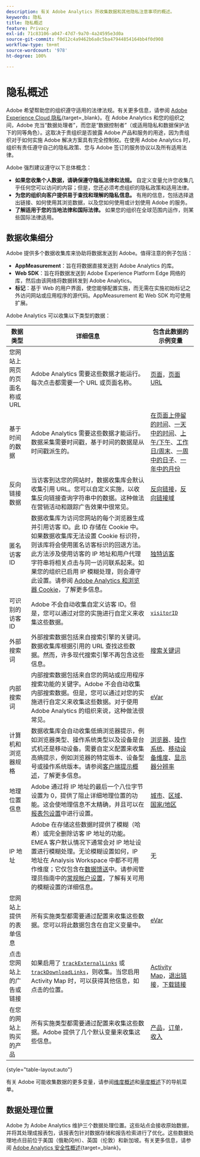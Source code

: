 ```yaml
---
description: 有关 Adobe Analytics 所收集数据和其他隐私注意事项的概述。
keywords: 隐私
title: 隐私概述
feature: Privacy
exl-id: 71c83106-a047-47d7-9a70-4a24595e3d0a
source-git-commit: f0d12c4a9462b6a8c5ba47944854164bb4f0d908
workflow-type: tm+mt
source-wordcount: '978'
ht-degree: 100%

---
```


# 隐私概述

Adobe 希望帮助您的组织遵守适用的法律法规。有关更多信息，请参阅 [Adobe Experience Cloud 隐私](https://www.adobe.com/cn/privacy/experience-cloud.html){target=_blank}。在 Adobe Analytics 和您的组织之间，Adobe 充当“数据处理者”，而您是“数据控制者”（或适用隐私和数据保护法下的同等角色）。这取决于贵组织是否披露 Adobe 产品和服务的用途，因为贵组织对于如何实施 Adobe 解决方案具有完全控制权。在使用 Adobe Analytics 时，组织有责任遵守自己的隐私政策、您与 Adobe 签订的服务协议以及所有适用法律。

Adobe 强烈建议遵守以下总体概念：

* **如果您收集个人数据，请确保遵守隐私法律和法规。** 自定义变量允许您收集几乎任何您可以访问的内容；但是，您还必须考虑组织的隐私政策和适用法律。
* **为您的组织向客户提供易于查找和理解的隐私信息。** 有用的信息，包括选择退出链接、如何使用其浏览数据，以及您如何使用或计划使用 Adobe 的服务。
* **了解适用于您的当地法律和国际法律。** 如果您的组织在全球范围内运作，则某些国际法律适用。

## 数据收集细分

Adobe 提供多个数据收集库来协助将数据发送到 Adobe。值得注意的例子包括：

* **AppMeasurement**：旨在将数据直接发送到 Adobe Analytics 的库。
* **Web SDK**：旨在将数据发送到 Adobe Experience Platform Edge 网络的库，然后由该网络将数据转发到 Adobe Analytics。
* **标记**：基于 Web 的用户界面，使您能够配置实施，而无需在实施初始标记之外访问网站或应用程序的源代码。AppMeasurement 和 Web SDK 均可使用扩展。

Adobe Analytics 可以收集以下类型的数据：

| 数据类型 | 详细信息 | 包含此数据的示例变量 |
| --- | --- | --- |
| 您网站上网页的页面名称或 URL | Adobe Analytics 需要这些数据才能运行。每次点击都需要一个 URL 或页面名称。 | [页面](../components/dimensions/page.md)，[页面 URL](../components/dimensions/page-url.md) |
| 基于时间的数据 | Adobe Analytics 需要这些数据才能运行。数据采集需要时间戳，基于时间的数据是从时间戳派生的。 | [在页面上停留的时间](../components/dimensions/time-spent-on-page.md)、[一天中的时间](../components/dimensions/hour-of-day.md)、[上午/下午](../components/dimensions/am-pm.md)、[工作日/周末](../components/dimensions/weekday-weekend.md)、[一周中的日子](../components/dimensions/day-of-week.md)、[一年中的月份](../components/dimensions/month-of-year.md) |
| 反向链接数据 | 当访客到达您的网站时，数据收集库会默认收集引用 URL。您可以自定义实施，以收集反向链接查询字符串中的数据。这种做法在营销活动和跟踪广告效果中很常见。 | [反向链接](../components/dimensions/referrer.md)，[反向链接域](../components/dimensions/referring-domain.md) |
| 匿名访客 ID | 数据收集库为访问您网站的每个浏览器生成并引用访客 ID。此 ID 存储在 Cookie 中。如果数据收集库无法设置 Cookie 标识符，则该库将会使用匿名访客标识的回退方法。此方法涉及使用访客的 IP 地址和用户代理字符串将相关点击与同一访问联系起来。如果您的组织已启用 IP 模糊处理，则会遵守此设置。请参阅 [Adobe Analytics 和浏览器 Cookie](cookies/cookies.md)，了解更多信息。 | [独特访客](../components/metrics/unique-visitors.md) |
| 可识别的访客 ID | Adobe 不会自动收集自定义访客 ID。但是，您可以通过对您的实施进行自定义来收集这些数据。 | [`visitorID`](../implement/vars/config-vars/visitorid.md) |
| 外部搜索词 | 外部搜索数据包括来自搜索引擎的关键词。数据收集库根据引用的 URL 查找这些数据。然而，许多现代搜索引擎不再包含这些信息。 | [搜索关键词](../components/dimensions/search-keyword.md) |
| 内部搜索词 | 内部搜索数据包括来自您的网站或应用程序搜索功能的关键字。Adobe 不会自动收集内部搜索数据。但是，您可以通过对您的实施进行自定义来收集这些数据。对于使用 Adobe Analytics 的组织来说，这种做法很常见。 | [eVar](../components/dimensions/evar.md) |
| 计算机和浏览器规格 | 数据收集库会自动收集低熵浏览器提示，例如浏览器类型、操作系统类型以及设备是台式机还是移动设备。需要自定义配置来收集高熵提示，例如浏览器的特定版本、设备型号或操作系统版本。请参阅[客户端提示概述](client-hints.md)，了解更多信息。 | [浏览器](../components/dimensions/browser.md)、[操作系统](../components/dimensions/operating-systems.md)、[移动设备维度](../components/dimensions/mobile-dimensions.md)、[显示器分辨率](../components/dimensions/monitor-resolution.md) |
| 地理位置信息 | Adobe 通过将 IP 地址的最后一个八位字节设置为 0，提供了阻止详细地理位置的功能。这会使地理信息不太精确，并且可以在[报表包设置](https://experienceleague.adobe.com/docs/analytics/admin/admin-tools/manage-report-suites/edit-report-suite/report-suite-general/general-acct-settings-admin.html)中进行设置。 | [城市](../components/dimensions/cities.md)、[区域](../components/dimensions/regions.md)、[国家/地区](../components/dimensions/countries.md) |
| IP 地址 | Adobe 在存储这些数据时提供了模糊（哈希）或完全删除访客 IP 地址的功能。EMEA 客户默认情况下通常会对 IP 地址设置进行模糊处理。无论模糊设置如何，IP 地址在 Analysis Workspace 中都不可用作维度；它仅包含在[数据馈送](../export/analytics-data-feed/data-feed-overview.md)中。请参阅管理员指南中的[常规帐户设置](../admin/admin/c-manage-report-suites/c-edit-report-suites/general/general-acct-settings-admin.md)，了解有关可用的模糊设置的详细信息。 | 无 |
| 您网站上提供的表单信息 | 所有实施类型都需要通过配置来收集这些数据。您可以将此数据包含在自定义变量中。 | [eVar](../components/dimensions/evar.md) |
| 点击您网站上的广告或链接 | 如果启用了 [`trackExternalLinks`](../implement/vars/config-vars/trackexternallinks.md) 或 [`trackDownloadLinks`](../implement/vars/config-vars/trackdownloadlinks.md)，则收集。当您启用 Activity Map 时，可以获得其他信息，如点击的位置。 | [Activity Map](../analyze/activity-map/overview.md)，[退出链接](../components/dimensions/exit-link.md)，[下载链接](../components/dimensions/download-link.md) |
| 在您的网站上购买的产品 | 所有实施类型都需要通过配置来收集这些数据。Adobe 提供了几个默认变量来收集这些信息。 | [产品](../components/dimensions/product.md)，[订单](../components/metrics/orders.md)，[收入](../components/metrics/revenue.md) |

{style="table-layout:auto"}

有关 Adobe 可能收集数据的更多变量，请参阅[维度概述](../components/dimensions/overview.md)和[量度概述](../components/metrics/overview.md)下的导航菜单。

## 数据处理位置

Adobe 为 Adobe Analytics 维护三个数据处理位置。这些站点会接收原始数据，并将其处理成报表包，该报表包针对数据存储和报告检索进行了优化。这些数据处理地点目前位于美国（俄勒冈州）、英国（伦敦）和新加坡。有关更多信息，请参阅 [Adobe Analytics 安全性概述](https://www.adobe.com/cn/content/dam/cc/en/trust-center/ungated/whitepapers/experience-cloud/adb-analytics-security-wp.pdf){target=_blank}。
